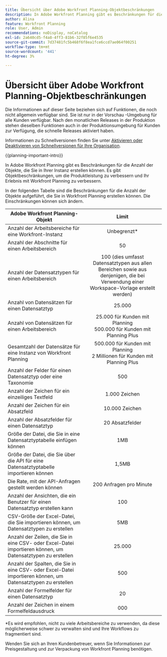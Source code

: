 ```yaml
---
title: Übersicht über Adobe Workfront Planning-Objektbeschränkungen
description: In Adobe Workfront Planning gibt es Beschränkungen für die Anzahl der Objekte, die Sie in Ihrer Instanz erstellen können. Es gibt Objektbeschränkungen, um die Produktleistung zu verbessern und Ihr Erlebnis mit Workfront Planning zu verbessern.
author: Alina
feature: Workfront Planning
role: User, Admin
recommendations: noDisplay, noCatalog
exl-id: 2a640cd5-f4a8-4ff3-81b6-32f85f6e4535
source-git-commit: 7d37481fc5b468f6f8ea1fce6ccd7ae064f00251
workflow-type: tm+mt
source-wordcount: '441'
ht-degree: 3%

---
```



<!--keep the 30 connection limit in yellow till Jan 2026-->

# Übersicht über Adobe Workfront Planning-Objektbeschränkungen

<span class="preview">Die Informationen auf dieser Seite beziehen sich auf Funktionen, die noch nicht allgemein verfügbar sind. Sie ist nur in der Vorschau -Umgebung für alle Kunden verfügbar. Nach den monatlichen Releases in der Produktion stehen dieselben Funktionen auch in der Produktionsumgebung für Kunden zur Verfügung, die schnelle Releases aktiviert haben.</span>

<span class="preview">Informationen zu Schnellversionen finden Sie unter [Aktivieren oder Deaktivieren von Schnellversionen für Ihre Organisation](/help/quicksilver/administration-and-setup/set-up-workfront/configure-system-defaults/enable-fast-release-process.md). </span>

{{planning-important-intro}}


In Adobe Workfront Planning gibt es Beschränkungen für die Anzahl der Objekte, die Sie in Ihrer Instanz erstellen können. Es gibt Objektbeschränkungen, um die Produktleistung zu verbessern und Ihr Erlebnis mit Workfront Planning zu verbessern.

In der folgenden Tabelle sind die Beschränkungen für die Anzahl der Objekte aufgeführt, die Sie in Workfront Planning erstellen können. Die Einschränkungen können sich ändern.

| Adobe Workfront Planning-Objekt | Limit |
|-------------------------------------------------------------------------------|:---------------------------------------------------------------------------------------------------------------:|
| Anzahl der Arbeitsbereiche für eine Workfront-Instanz | Unbegrenzt* |
| Anzahl der Abschnitte für einen Arbeitsbereich | 50 |
| Anzahl der Datensatztypen für einen Arbeitsbereich | 100 (dies umfasst Datensatztypen aus allen Bereichen sowie aus denjenigen, die bei Verwendung einer Workspace-Vorlage erstellt werden) |
| Anzahl von Datensätzen für einen Datensatztyp | 25.000 |
| Anzahl von Datensätzen für einen Arbeitsbereich | 25.000 für Kunden mit Planning <br> 500.000 für Kunden mit Planning Plus |
| Gesamtzahl der Datensätze für eine Instanz von Workfront Planning | 500.000 für Kunden mit Planning <br>2 Millionen für Kunden mit Planning Plus |
| Anzahl der Felder für einen Datensatztyp oder eine Taxonomie | 500 |
| Anzahl der Zeichen für ein einzeiliges Textfeld | 1.000 Zeichen |
| Anzahl der Zeichen für ein Absatzfeld | 10.000 Zeichen |
| Anzahl der Absatzfelder für einen Datensatztyp | 20 Absatzfelder |
| Größe der Datei, die Sie in eine Datensatztyptabelle einfügen können | 1MB |
| Größe der Datei, die Sie über die API für eine Datensatztyptabelle importieren können | 1,5MB |
| Die Rate, mit der API-Anfragen gestellt werden können | 200 Anfragen pro Minute |
| Anzahl der Ansichten, die ein Benutzer für einen Datensatztyp erstellen kann | 100 |
| CSV-Größe der Excel-Datei, die Sie importieren können, um Datensatztypen zu erstellen | 5MB |
| Anzahl der Zeilen, die Sie in eine CSV- oder Excel-Datei importieren können, um Datensatztypen zu erstellen | 25.000 |
| Anzahl der Spalten, die Sie in eine CSV- oder Excel-Datei importieren können, um Datensatztypen zu erstellen | 500 |
| <span class="preview">Anzahl der Formelfelder für einen Datensatztyp</span> | <span class="preview">20 </span> |
| <span class="preview">Anzahl der Zeichen in einem Formelfeldausdruck</span> | <span class="preview"> 000 </span> |


<!-- Add this after the formula fields limit above:

| <span class="preview">Number of connection fields for one record type</span> | <span class="preview">30</span> |-->

*Es wird empfohlen, nicht zu viele Arbeitsbereiche zu verwenden, da diese möglicherweise schwer zu verwalten sind und Ihre Workflows zu fragmentiert sind.

Wenden Sie sich an Ihren Kundenbetreuer, wenn Sie Informationen zur Preisgestaltung und zur Verpackung von Workfront Planning benötigen.

<!--
****************KEEP THIS COMMENTED OUT:

**This functionality has been temporarily removed and it will be available at a later date.**********************
-->


<!--OLD limitations (before GA:)

|       Adobe Workfront Planning  object                                                          |                                                        Limit                                                    |
|-------------------------------------------------------------------------------|:---------------------------------------------------------------------------------------------------------------:|
|     Number of Workspaces for one Workfront instance                                      |   1,000                                                                                                         |
|     Number of sections for one workspace                                      |   50                                                                                                         |
|     Number of Record Types for one workspace                                            |   1,000 (this includes record types from all sections and those that are created when using a workspace template)  |
|     Number of records for one record type                                               |   50,000                                                                                                        |
|     Number of fields for one record type or taxonomy                            |   500                                                                                                           |
|     Number of characters for a text field                                                               |   1,000 characters                                                                                              |
|     Size of file that you can paste in a record type table                    |   1MB                                                                                                           |
|     Size of file that you can import through the API for a record type table  |   1.5MB                                                                                                         |
|     The rate at which API requests can be made                                    |   200 requests per minute                                                                                       |
| Number of views one user can create for one record type | 100 |

-->
<!--| Size of CSV of Excel file you can import* | 5MB |-->

<!--[!IMPORTANT]
>
>*This functionality has been temporarily removed and it will be available at a later date.-->
